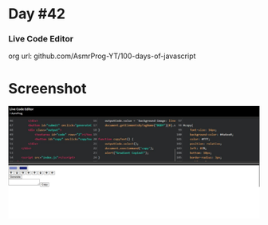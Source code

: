 # Day #42

### Live Code Editor
org url: github.com/AsmrProg-YT/100-days-of-javascript

# Screenshot
![sc](./screenshot.jpg)
